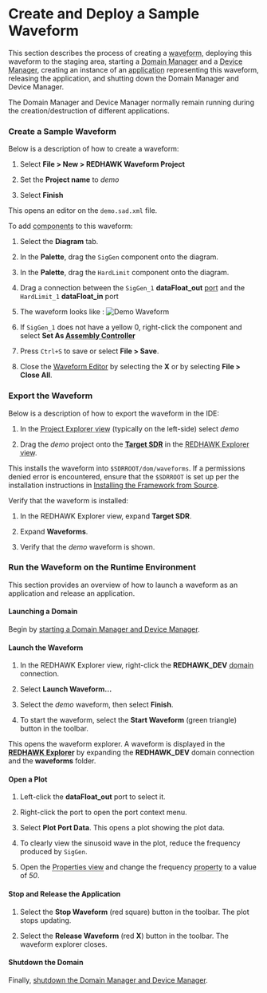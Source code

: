 # Create and Deploy a Sample Waveform

This section describes the process of creating a <abbr title="See Glossary.">waveform</abbr>, deploying this waveform to the staging area, starting a <abbr title="See Glossary.">Domain Manager</abbr> and a <abbr title="See Glossary.">Device Manager</abbr>, creating an instance of an <abbr title="See Glossary.">application</abbr> representing this waveform, releasing the application, and shutting down the Domain Manager and Device Manager.

The Domain Manager and Device Manager normally remain running during the creation/destruction of different applications.

### Create a Sample Waveform

Below is a description of how to create a waveform:

1.  Select **File > New > REDHAWK Waveform Project**

2.  Set the **Project name** to *demo*

3.  Select **Finish**

This opens an editor on the `demo.sad.xml` file.

To add <abbr title="See Glossary.">components</abbr> to this waveform:

1.  Select the **Diagram** tab.

2.  In the **Palette**, drag the `SigGen` component onto the diagram.

3.  In the **Palette**, drag the `HardLimit` component onto the diagram.

4.  Drag a connection between the `SigGen_1` **dataFloat_out** <abbr title="See Glossary.">port</abbr> and the `HardLimit_1` **dataFloat_in** port

5.  The waveform looks like :
    ![Demo Waveform](img/Demo_waveform.png)

6.  If `SigGen_1` does not have a yellow 0, right-click the component and select **Set As <abbr title="See Glossary.">Assembly Controller</abbr>**

7.  Press `Ctrl+S` to save or select **File > Save**.

8.  Close the [Waveform Editor](../ide/editors-and-views/waveform-editor.html) by selecting the **X** or by selecting **File > Close All**.

### Export the Waveform

Below is a description of how to export the waveform in the IDE:

1.  In the <abbr title="See Glossary.">Project Explorer view</abbr> (typically on the left-side) select *demo*

2.  Drag the *demo* project onto the <abbr title="See Glossary.">**Target SDR**</abbr> in the <abbr title="See Glossary.">REDHAWK Explorer view</abbr>.

This installs the waveform into `$SDRROOT/dom/waveforms`. If a permissions denied error is encountered, ensure that the `$SDRROOT` is set up per the installation instructions in [Installing the Framework from Source](../appendices/source-installation.html#installing-the-framework-from-source).

Verify that the waveform is installed:

1.  In the REDHAWK Explorer view, expand **Target SDR**.

2.  Expand **Waveforms**.

3.  Verify that the *demo* waveform is shown.

### Run the Waveform on the Runtime Environment

This section provides an overview of how to launch a waveform as an application and release an application.

#### Launching a Domain

Begin by [starting a Domain Manager and Device Manager](../runtime-environment/launching-a-domain.html).

#### Launch the Waveform

1.  In the REDHAWK Explorer view, right-click the **REDHAWK_DEV** <abbr title="See Glossary.">domain</abbr> connection.

2.  Select **Launch Waveform...**

3.  Select the *demo* waveform, then select **Finish**.

4.  To start the waveform, select the **Start Waveform** (green triangle) button in the toolbar.

This opens the waveform explorer. A waveform is displayed in the <abbr title="See Glossary.">**REDHAWK Explorer**</abbr> by expanding the **REDHAWK_DEV** domain connection and the **waveforms** folder.

#### Open a Plot

1.  Left-click the **dataFloat_out** port to select it.

2.  Right-click the port to open the port context menu.

3.  Select **Plot Port Data**. This opens a plot showing the plot data.

4.  To clearly view the sinusoid wave in the plot, reduce the frequency produced by `SigGen`.

5.  Open the <abbr title="See Glossary.">Properties view</abbr> and change the frequency <abbr title="See Glossary.">property</abbr> to a value of *50*.

#### Stop and Release the Application

1.  Select the **Stop Waveform** (red square) button in the toolbar. The plot stops updating.

2.  Select the **Release Waveform** (red **X**) button in the toolbar. The waveform explorer closes.

#### Shutdown the Domain

Finally, [shutdown the Domain Manager and Device Manager](../runtime-environment/launching-a-domain.html#shutting-down-the-domain).
